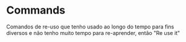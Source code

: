 # Commands
Comandos de re-uso que tenho usado ao longo do tempo para fins diversos e não tenho muito tempo para re-aprender, então "Re use it"
